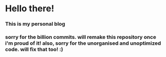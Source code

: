 <h1>
  Hello there!
</h1>
<h3>
  This is my personal blog
<h3>
  sorry for the billion commits. will remake this repository once i'm proud of it!
  also, sorry for the unorganised and unoptimized code. will fix that too! :)
